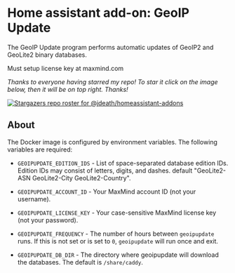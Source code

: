 # Home assistant add-on: GeoIP Update

The GeoIP Update program performs automatic updates of GeoIP2 and GeoLite2 binary databases.

Must setup license key at maxmind.com

_Thanks to everyone having starred my repo! To star it click on the image below, then it will be on top right. Thanks!_

[![Stargazers repo roster for @jdeath/homeassistant-addons](https://reporoster.com/stars/jdeath/homeassistant-addons)](https://github.com/jdeath/homeassistant-addons/stargazers)

## About

The Docker image is configured by environment variables. The following
variables are required:

* `GEOIPUPDATE_EDITION_IDS` - List of space-separated database edition IDs.
  Edition IDs may consist of letters, digits, and dashes. default "GeoLite2-ASN GeoLite2-City GeoLite2-Country".

* `GEOIPUPDATE_ACCOUNT_ID` - Your MaxMind account ID (not your username).

* `GEOIPUPDATE_LICENSE_KEY` - Your case-sensitive MaxMind license key (not your password).

* `GEOIPUPDATE_FREQUENCY` - The number of hours between `geoipupdate` runs.
  If this is not set or is set to `0`, `geoipupdate` will run once and exit.

* `GEOIPUPDATE_DB_DIR` - The directory where geoipupdate will download the
  databases. The default is `/share/caddy`.
  
[repository]: https://github.com/jdeath/homeassistant-addons
